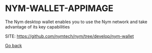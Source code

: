 # NYM-WALLET-APPIMAGE
 
 The Nym desktop wallet enables you to use the Nym network and 
 take advantage of its key capabilities
 
 SITE: https://github.com/nymtech/nym/tree/develop/nym-wallet

 [Go back](https://portable-linux-apps.github.io/apps.html)

